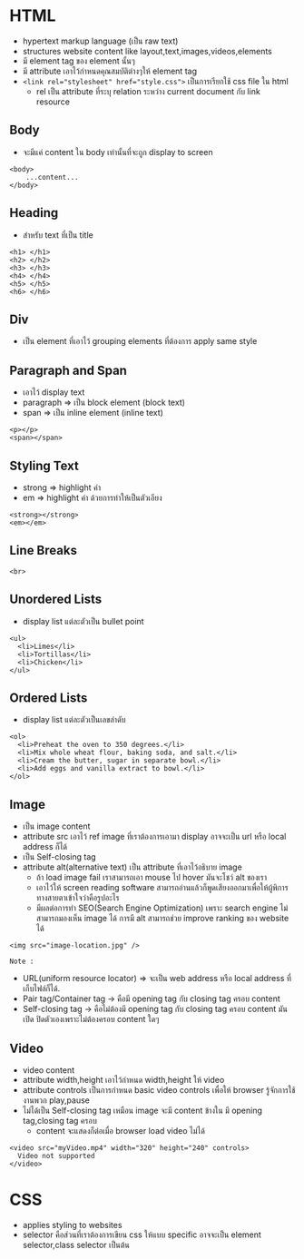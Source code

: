 # HTML

- hypertext markup language (เป็น raw text)
- structures website content like layout,text,images,videos,elements
- มี element tag ของ element นั้นๆ
- มี attribute เอาไว้กำหนดคุณสมบัติต่างๆให้ element tag
- `<link rel="stylesheet" href="style.css">` เป็นการเรียกใช้ css file ใน html
  - rel เป็น attribute ที่ระบุ relation ระหว่าง current document กับ link resource

## Body

- จะมีแค่ content ใน body เท่านั้นที่จะถูก display to screen

```
<body>
    ...content...
</body>
```

## Heading

- สำหรับ text ที่เป็น title

```
<h1> </h1>
<h2> </h2>
<h3> </h3>
<h4> </h4>
<h5> </h5>
<h6> </h6>
```

## Div

- เป็น element ที่เอาไว้ grouping elements ที่ต้องการ apply same style

## Paragraph and Span

- เอาไว้ display text
- paragraph => เป็น block element (block text)
- span => เป็น inline element (inline text)

```
<p></p>
<span></span>
```

## Styling Text

- strong => highlight คำ
- em => highlight คำ ด้วยการทำให้เป็นตัวเอียง

```
<strong></strong>
<em></em>
```

## Line Breaks

```
<br>
```

## Unordered Lists

- display list แต่ละตัวเป็น bullet point

```
<ul>
  <li>Limes</li>
  <li>Tortillas</li>
  <li>Chicken</li>
</ul>
```

## Ordered Lists

- display list แต่ละตัวเป็นเลขลำดับ

```
<ol>
  <li>Preheat the oven to 350 degrees.</li>
  <li>Mix whole wheat flour, baking soda, and salt.</li>
  <li>Cream the butter, sugar in separate bowl.</li>
  <li>Add eggs and vanilla extract to bowl.</li>
</ol>
```

## Image

- เป็น image content
- attribute src เอาไว้ ref image ที่เราต้องการเอามา display อาจจะเป็น url หรือ local address ก็ได้
- เป็น Self-closing tag
- attribute alt(alternative text) เป็น attribute ที่เอาไว้อธิบาย image
  - ถ้า load image fail เราสามารถเอา mouse ไป hover มันจะโชว์ alt ของเรา
  - เอาไว้ให้ screen reading software สามารถอ่านแล้วก็พูดเสียงออกมาเพื่อให้ผู้พิการทางสายตาเข้าใจว่าคือรูปอะไร
  - มีผลต่อการทำ SEO(Search Engine Optimization) เพราะ search engine ไม่สามารถมองเห็น image ได้ การมี alt สามารถช่วย improve ranking ของ website ได้

```
<img src="image-location.jpg" />
```

`Note :`

- URL(uniform resource locator) => จะเป็น web address หรือ local address ที่เก็บไฟล์ก็ได้.
- Pair tag/Container tag -> คือมี opening tag กับ closing tag ครอบ content
- Self-closing tag -> คือไม่ต้องมี opening tag กับ closing tag ครอบ content มันเปิด ปิดตัวเองเพราะไม่ต้องครอบ content ใดๆ

## Video

- video content
- attribute width,height เอาไว้กำหนด width,height ให้ video
- attribute controls เป็นการกำหนด basic video controls เพื่อให้ browser รู้จักการใช้งานพวก play,pause
- ไม่ได้เป็น Self-closing tag เหมือน image จะมี content ข้างใน มี opening tag,closing tag ครอบ
  - content จะแสดงก็ต่อเมื่อ browser load video ไม่ได้

```
<video src="myVideo.mp4" width="320" height="240" controls>
  Video not supported
</video>
```

# CSS

- applies styling to websites
- selector คือส่วนที่เราต้องการเขียน css ให้แบบ specific อาจจะเป็น element selector,class selector เป็นต้น
